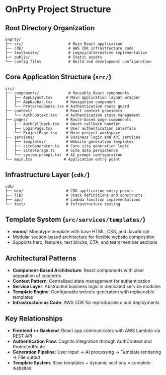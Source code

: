 # OnPrty Project Structure

## Root Directory Organization
```
onprty/
├── src/                    # Main React application
├── cdk/                    # AWS CDK infrastructure code
├── texttosite/             # Legacy/alternative implementation
├── public/                 # Static assets
└── config files            # Build and development configuration
```

## Core Application Structure (`src/`)
```
src/
├── components/             # Reusable React components
│   ├── AppLayout.tsx      # Main application layout wrapper
│   ├── AppNavbar.tsx      # Navigation component
│   └── ProtectedRoute.tsx # Authentication route guard
├── context/               # React context providers
│   └── AuthContext.tsx    # Authentication state management
├── pages/                 # Route-based page components
│   ├── AuthCallback.tsx   # OAuth callback handler
│   ├── LoginPage.tsx      # User authentication interface
│   └── ProjectPage.tsx    # Main project workspace
├── services/              # Business logic and API services
│   ├── templates/         # Website generation templates
│   ├── siteGenerator.ts   # Core site generation logic
│   ├── siteStorage.ts     # Site data persistence
│   └── system-prompt.txt  # AI prompt configuration
└── main.tsx              # Application entry point
```

## Infrastructure Layer (`cdk/`)
```
cdk/
├── bin/                   # CDK application entry points
├── lib/                   # Stack definitions and constructs
├── api/                   # Lambda function implementations
└── test/                  # Infrastructure testing
```

## Template System (`src/services/templates/`)
- **mono/**: Monotype template with base HTML, CSS, and JavaScript
- Modular section-based architecture for flexible website composition
- Supports hero, features, text blocks, CTA, and team member sections

## Architectural Patterns
- **Component-Based Architecture**: React components with clear separation of concerns
- **Context Pattern**: Centralized state management for authentication
- **Service Layer**: Abstracted business logic in dedicated service modules
- **Template Engine**: Configurable website generation with replaceable templates
- **Infrastructure as Code**: AWS CDK for reproducible cloud deployments

## Key Relationships
- **Frontend ↔ Backend**: React app communicates with AWS Lambda via REST API
- **Authentication Flow**: Cognito integration through AuthContext and ProtectedRoute
- **Generation Pipeline**: User input → AI processing → Template rendering → File output
- **Template System**: Base templates + dynamic sections = complete websites